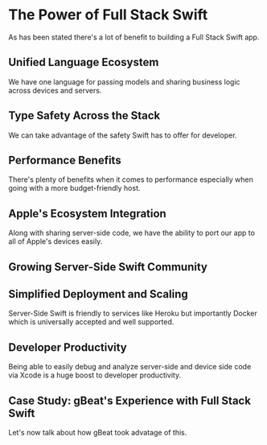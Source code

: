 # The Power of Full Stack Swift

As has been stated there's a lot of benefit to building a Full Stack Swift app. 

## Unified Language Ecosystem

We have one language for passing models and sharing business logic across devices and servers.


## Type Safety Across the Stack

We can take advantage of the safety Swift has to offer for developer.


## Performance Benefits

There's plenty of benefits when it comes to performance especially when going with a more budget-friendly host. 


## Apple's Ecosystem Integration

Along with sharing server-side code, we have the ability to port our app to all of Apple's devices easily.


## Growing Server-Side Swift Community




## Simplified Deployment and Scaling

Server-Side Swift is friendly to services like Heroku but importantly Docker which is universally accepted and well supported.

## Developer Productivity

Being able to easily debug and analyze server-side and device side code via Xcode is a huge boost to developer productivity.


## Case Study: gBeat's Experience with Full Stack Swift

Let's now talk about how gBeat took advatage of this.
